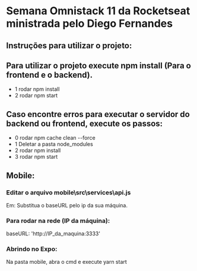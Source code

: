 # Semana Omnistack 11 da Rocketseat ministrada pelo Diego Fernandes

## Instruções para utilizar o projeto:

 ## Para utilizar o projeto execute npm install (Para o frontend e o backend).

- 1 rodar npm install
- 2 rodar npm start


 ## Caso encontre erros para executar o servidor do backend ou frontend, execute os passos:

- 0 rodar npm cache clean --force
- 1 Deletar a pasta node_modules
- 2 rodar npm install
- 3 rodar npm start

 ## Mobile:

 ### Editar o arquivo mobile\src\services\api.js

Em:
Substitua o baseURL pelo ip da sua máquina.

 ### Para rodar na rede (IP da máquina):
baseURL: 'http://IP_da_maquina:3333'

 ### Abrindo no Expo:

Na pasta mobile, abra o cmd e execute yarn start


